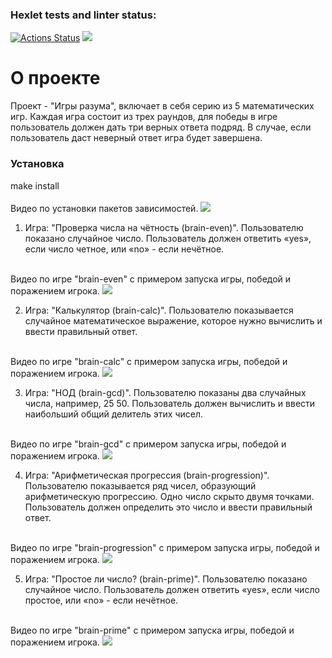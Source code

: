 ### Hexlet tests and linter status:

[![Actions Status](https://github.com/Vit90Fomin/frontend-project-44/workflows/hexlet-check/badge.svg)](https://github.com/Vit90Fomin/frontend-project-44/actions)
<a href="https://codeclimate.com/github/Vit90Fomin/frontend-project-44/maintainability"><img src="https://api.codeclimate.com/v1/badges/36f44135b6035a2f134a/maintainability" /></a>


# О проекте #
Проект - "Игры разума", включает в себя серию из 5 математических игр. Каждая игра состоит из трех раундов, для победы в игре пользователь должен дать три верных ответа подряд. В случае, если пользователь даст неверный ответ игра будет завершена.

### Установка ###
make install
<br/>   
Видео по установки пакетов зависимостей.
<a href="https://asciinema.org/a/lWu0OjsE3zMHiK8k9u7oiBmrR" target="_blank"><img src="https://asciinema.org/a/lWu0OjsE3zMHiK8k9u7oiBmrR.svg" /></a>

1. Игра: "Проверка числа на чётность (brain-even)". Пользователю показано случайное число. Пользователь должен ответить «yes», если число четное, или «no» - если нечётное.
<br/>  
Видео по игре "brain-even" с примером запуска игры, победой и поражением игрока.
<a href="https://asciinema.org/a/n3Y57wtEuHRrK49DXXqfqG2ZG" target="_blank"><img src="https://asciinema.org/a/n3Y57wtEuHRrK49DXXqfqG2ZG.svg" /></a>

2. Игра: "Калькулятор (brain-calc)". Пользователю показывается случайное математическое выражение, которое нужно вычислить и ввести правильный ответ.
<br/>  
Видео по игре "brain-calc" с примером запуска игры, победой и поражением игрока.
<a href="https://asciinema.org/a/3YI8I1TaEPqzkZJPmUcJovjZH" target="_blank"><img src="https://asciinema.org/a/3YI8I1TaEPqzkZJPmUcJovjZH.svg" /></a>

3. Игра: "НОД (brain-gcd)". Пользователю показаны два случайных числа, например, 25 50. Пользователь должен вычислить и ввести наибольший общий делитель этих чисел.
<br/>  
Видео по игре "brain-gcd" с примером запуска игры, победой и поражением игрока.
<a href="https://asciinema.org/a/BaBZbprAnN1bJS2AU6B4yDAdU" target="_blank"><img src="https://asciinema.org/a/BaBZbprAnN1bJS2AU6B4yDAdU.svg" /></a>

4. Игра: "Арифметическая прогрессия (brain-progression)". Пользователю показывается ряд чисел, образующий арифметическую прогрессию. Одно число скрыто двумя точками. Пользователь должен определить это число и ввести правильный ответ.
<br/>  
Видео по игре "brain-progression" с примером запуска игры, победой и поражением игрока.
<a href="https://asciinema.org/a/s2tTOMX2kqBPJwhGeJquJwHD6" target="_blank"><img src="https://asciinema.org/a/s2tTOMX2kqBPJwhGeJquJwHD6.svg" /></a>

5. Игра: "Простое ли число? (brain-prime)". Пользователю показано случайное число. Пользователь должен ответить «yes», если число простое, или «no» - если нечётное.
<br/>  
Видео по игре "brain-prime" с примером запуска игры, победой и поражением игрока.
<a href="https://asciinema.org/a/hroMiBMW58W3KzWSR6HXmzQMv" target="_blank"><img src="https://asciinema.org/a/hroMiBMW58W3KzWSR6HXmzQMv.svg" /></a>